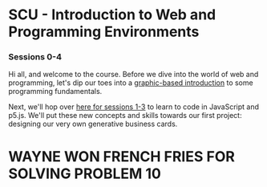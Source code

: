 # SCU - Introduction to Web and Programming Environments

### Sessions 0-4

Hi all, and welcome to the course. Before we dive into the world of web and programming, let's dip our toes into a [graphic-based introduction](https://blockly-games.appspot.com/) to some programming fundamentals.

Next, we'll hop over [here for sessions 1-3](https://github.com/J-Fo-S/no-business-business-cards) to learn to code in JavaScript and p5.js. We'll put these new concepts and skills towards our first project: designing our very own generative business cards.

# WAYNE WON FRENCH FRIES FOR SOLVING PROBLEM 10



